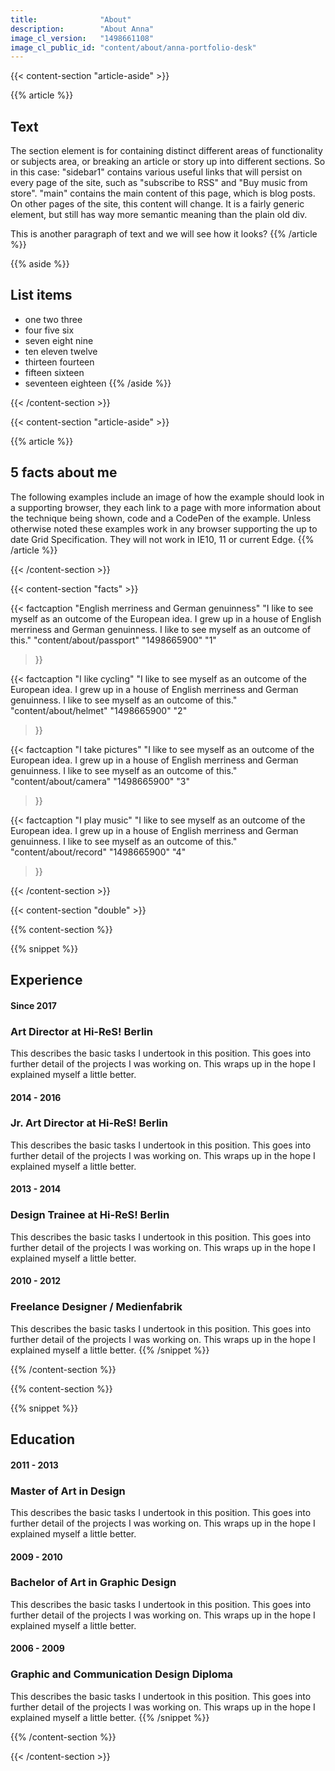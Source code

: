 ```yaml
---
title: 				"About"
description:		"About Anna"
image_cl_version:	"1498661108"
image_cl_public_id:	"content/about/anna-portfolio-desk"
---
```


{{< content-section "article-aside" >}}

{{% article %}}
## Text
The section element is for containing distinct different areas of functionality or subjects area, or breaking an article or story up into different sections. So in this case: "sidebar1" contains various useful links that will persist on every page of the site, such as "subscribe to RSS" and "Buy music from store". "main" contains the main content of this page, which is blog posts. On other pages of the site, this content will change. It is a fairly generic element, but still has way more semantic meaning than the plain old div.

This is another paragraph of text and we will see how it looks?
{{% /article %}}

{{% aside %}}
## List items
- one two three
- four five six
- seven eight nine
- ten eleven twelve
- thirteen fourteen
- fifteen sixteen
- seventeen eighteen
{{% /aside %}}

{{< /content-section >}}

{{< content-section "article-aside" >}}

{{% article %}}
## 5 facts about me
The following examples include an image of how the example should look in a supporting browser, they each link to a page with more information about the technique being shown, code and a CodePen of the example. Unless otherwise noted these examples work in any browser supporting the up to date Grid Specification. They will not work in IE10, 11 or current Edge.
{{% /article %}}

{{< /content-section >}}

{{< content-section "facts" >}}

{{< factcaption 
	"English merriness and German genuinness"
	"I like to see myself as an outcome of the European idea. I grew up in a house of English merriness and German genuinness. I like to see myself as an outcome of this." 
	"content/about/passport"
	"1498665900"
	"1"
>}}

{{< factcaption 
	"I like cycling"
	"I like to see myself as an outcome of the European idea. I grew up in a house of English merriness and German genuinness. I like to see myself as an outcome of this." 
	"content/about/helmet"
	"1498665900"
	"2"
>}}

{{< factcaption 
	"I take pictures"
	"I like to see myself as an outcome of the European idea. I grew up in a house of English merriness and German genuinness. I like to see myself as an outcome of this." 
	"content/about/camera"
	"1498665900"
	"3"
>}}

{{< factcaption 
	"I play music"
	"I like to see myself as an outcome of the European idea. I grew up in a house of English merriness and German genuinness. I like to see myself as an outcome of this." 
	"content/about/record"
	"1498665900"
	"4"
>}}

{{< /content-section >}}

{{< content-section "double" >}}

{{% content-section %}}

{{% snippet %}}
## Experience
#### Since 2017
### Art Director at Hi-ReS! Berlin
This describes the basic tasks I undertook in this position. This goes into further detail of the projects I was working on. This wraps up in the hope I explained myself a little better.

#### 2014 - 2016
### Jr. Art Director at Hi-ReS! Berlin
This describes the basic tasks I undertook in this position. This goes into further detail of the projects I was working on. This wraps up in the hope I explained myself a little better.

#### 2013 - 2014
### Design Trainee at Hi-ReS! Berlin
This describes the basic tasks I undertook in this position. This goes into further detail of the projects I was working on. This wraps up in the hope I explained myself a little better.

#### 2010 - 2012
### Freelance Designer / Medienfabrik
This describes the basic tasks I undertook in this position. This goes into further detail of the projects I was working on. This wraps up in the hope I explained myself a little better.
{{% /snippet %}}

{{% /content-section %}}

{{% content-section %}}

{{% snippet %}}
## Education
#### 2011 - 2013
### Master of Art in Design
This describes the basic tasks I undertook in this position. This goes into further detail of the projects I was working on. This wraps up in the hope I explained myself a little better.

#### 2009 - 2010
### Bachelor of Art in Graphic Design
This describes the basic tasks I undertook in this position. This goes into further detail of the projects I was working on. This wraps up in the hope I explained myself a little better.

#### 2006 - 2009
### Graphic and Communication Design Diploma
This describes the basic tasks I undertook in this position. This goes into further detail of the projects I was working on. This wraps up in the hope I explained myself a little better.
{{% /snippet %}}

{{% /content-section %}}

{{< /content-section >}}
